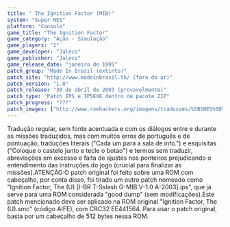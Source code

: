 ```yaml
---
title: " The Ignition Factor (MIB)"
system: "Super NES"
platform: "Console"
game_title: "The Ignition Factor"
game_category: "Ação - Simulação"
game_players: "1"
game_developer: "Jaleco"
game_publisher: "Jaleco"
game_release_date: "janeiro de 1995"
patch_group: "Made In Brasil (extinto)"
patch_site: "http://www.madeinbrasil.tk/ (fora do ar)"
patch_version: "1.0"
patch_release: "30 de abril de 2003 (provavelmente)"
patch_type: "Patch IPS e IPSEXE dentro de pacote ZIP"
patch_progress: "???"
patch_images: ["http://www.romhackers.org/imagens/traducoes/%5BSNES%5D%20The%20Ignition%20Factor%20-%20MIB%20-%201.png","http://www.romhackers.org/imagens/traducoes/%5BSNES%5D%20The%20Ignition%20Factor%20-%20MIB%20-%202.png","http://www.romhackers.org/imagens/traducoes/%5BSNES%5D%20The%20Ignition%20Factor%20-%20MIB%20-%203.png"]
---
```

Tradução regular, sem fonte acentuada e com os diálogos entre e durante as missões traduzidos, mas com muitos erros de português e de pontuação, traduções literais ("Cada um para a sala de info.") e esquisitas ("Coloque o castelo junto e tecle o botao") e termos sem traduzir, abreviações em excesso e falta de ajustes nos ponteiros prejudicando o entendimento das instruções do jogo (crucial para finalizar as missões).ATENÇÃO:O patch original foi feito sobre uma ROM com cabeçalho, por conta disso, foi tirado um outro patch nomeado como "Ignition Factor, The (U) [I-BR T-Sslash G-MIB V-1.0 A-2003].ips", que já serve para uma ROM considerada "good dump" (sem modificações).Este patch mencionado deve ser aplicado na ROM original "Ignition Factor, The (U).smc" (código AIFE), com CRC32 EE441564. Para usar o patch original, basta por um cabeçalho de 512 bytes nessa ROM.